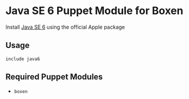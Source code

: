 # Java SE 6 Puppet Module for Boxen

Install [Java SE 6](http://support.apple.com/kb/DL1572?viewlocale=en_US) using the official Apple package

## Usage

```puppet
include java6
```

## Required Puppet Modules

* `boxen`
